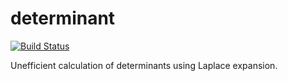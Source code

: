 # determinant

[![Build Status](https://travis-ci.com/leonardoInf/unefficient-determinant.svg?branch=master)](https://travis-ci.com/leonardoInf/unefficient-determinant)

Unefficient calculation of determinants using Laplace expansion.

